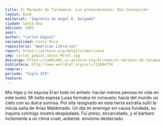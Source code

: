 ```yaml
---
title: El Marqués de Talamanca. Los pretendientes. Don Concepción
layout: book
editorial: "Imprenta de Angel E. Delgado"
ciudad: Santa Ana
edicion: 1905
year: 
author: "Carlos Gagini"
nacionalidad: Costa Rica
repositorio: "American Libraries"
repurl: https://archive.org/details/americana
img: carlos_gagini_obras_Morel.jpg
descarga: https://ia601402.us.archive.org/9/items/el-marques-de-talamanca-carlos-gagini/El%20Marques%20de%20Talamanca%20-%20Carlos%20Gagini.pdf
biblioteca: http://www.worldcat.org/oclc/11694734
comprar: 
periodo: "Siglo XIX"
feature: 
---
```

 

Mis hijas y mi esposa 
Eran todo mi anhelo: 
hacían menos penosa 
mi vida en este suelo. 
Mi bella esposa Luisa 
formaba mi consuelo: 
hacía del mundo un cielo 
con su dulce sonrisa. 
Por ella resignado 
en esta tierra extraña 
sufrí la inicua saña 
de Arias Maldonado. 
Un día mi enemigo 
sin causa fundada, 
su inquina conmigo 
mostró despiadada. 
Fuí preso, encarcelado, 
y el bárbaro inclemente 
a un clima cruel, ardiente. 
envióme desterrado.

